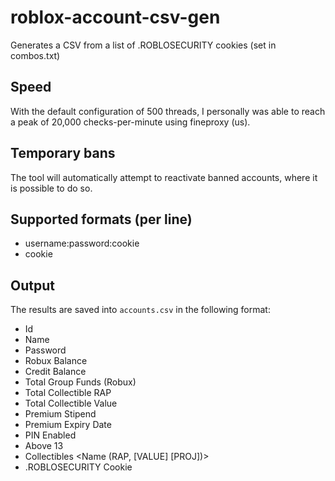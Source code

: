 # roblox-account-csv-gen
Generates a CSV from a list of .ROBLOSECURITY cookies (set in combos.txt)

## Speed
With the default configuration of 500 threads, I personally was able to reach a peak of 20,000 checks-per-minute using fineproxy (us).

## Temporary bans
The tool will automatically attempt to reactivate banned accounts, where it is possible to do so.

## Supported formats (per line)
- username:password:cookie
- cookie

## Output
The results are saved into `accounts.csv` in the following format:
- Id
- Name
- Password
- Robux Balance
- Credit Balance
- Total Group Funds (Robux)
- Total Collectible RAP
- Total Collectible Value
- Premium Stipend
- Premium Expiry Date
- PIN Enabled
- Above 13
- Collectibles <Name (RAP, [VALUE] [PROJ])>
- .ROBLOSECURITY Cookie
